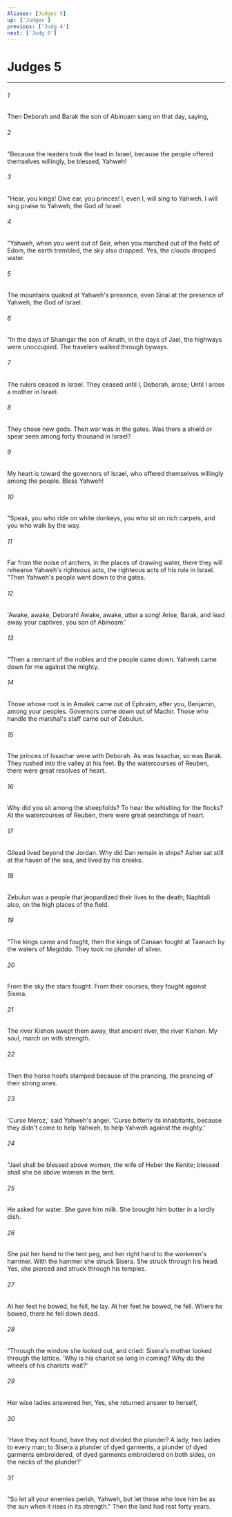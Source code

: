 ```yaml
---
Aliases: [Judges 5]
up: ['Judges']
previous: ['Judg 4']
next: ['Judg 6']
---
```

# Judges 5
***





###### 1 

Then Deborah and Barak the son of Abinoam sang on that day, saying, 



###### 2 

"Because the leaders took the lead in Israel, because the people offered themselves willingly, be blessed, Yahweh! 



###### 3 

"Hear, you kings! Give ear, you princes! I, even I, will sing to Yahweh. I will sing praise to Yahweh, the God of Israel. 



###### 4 

"Yahweh, when you went out of Seir, when you marched out of the field of Edom, the earth trembled, the sky also dropped. Yes, the clouds dropped water. 



###### 5 

The mountains quaked at Yahweh's presence, even Sinai at the presence of Yahweh, the God of Israel. 



###### 6 

"In the days of Shamgar the son of Anath, in the days of Jael, the highways were unoccupied. The travelers walked through byways. 



###### 7 

The rulers ceased in Israel. They ceased until I, Deborah, arose; Until I arose a mother in Israel. 



###### 8 

They chose new gods. Then war was in the gates. Was there a shield or spear seen among forty thousand in Israel? 



###### 9 

My heart is toward the governors of Israel, who offered themselves willingly among the people. Bless Yahweh! 



###### 10 

"Speak, you who ride on white donkeys, you who sit on rich carpets, and you who walk by the way. 



###### 11 

Far from the noise of archers, in the places of drawing water, there they will rehearse Yahweh's righteous acts, the righteous acts of his rule in Israel. "Then Yahweh's people went down to the gates. 



###### 12 

'Awake, awake, Deborah! Awake, awake, utter a song! Arise, Barak, and lead away your captives, you son of Abinoam.' 



###### 13 

"Then a remnant of the nobles and the people came down. Yahweh came down for me against the mighty. 



###### 14 

Those whose root is in Amalek came out of Ephraim, after you, Benjamin, among your peoples. Governors come down out of Machir. Those who handle the marshal's staff came out of Zebulun. 



###### 15 

The princes of Issachar were with Deborah. As was Issachar, so was Barak. They rushed into the valley at his feet. By the watercourses of Reuben, there were great resolves of heart. 



###### 16 

Why did you sit among the sheepfolds? To hear the whistling for the flocks? At the watercourses of Reuben, there were great searchings of heart. 



###### 17 

Gilead lived beyond the Jordan. Why did Dan remain in ships? Asher sat still at the haven of the sea, and lived by his creeks. 



###### 18 

Zebulun was a people that jeopardized their lives to the death; Naphtali also, on the high places of the field. 



###### 19 

"The kings came and fought, then the kings of Canaan fought at Taanach by the waters of Megiddo. They took no plunder of silver. 



###### 20 

From the sky the stars fought. From their courses, they fought against Sisera. 



###### 21 

The river Kishon swept them away, that ancient river, the river Kishon. My soul, march on with strength. 



###### 22 

Then the horse hoofs stamped because of the prancing, the prancing of their strong ones. 



###### 23 

'Curse Meroz,' said Yahweh's angel. 'Curse bitterly its inhabitants, because they didn't come to help Yahweh, to help Yahweh against the mighty.' 



###### 24 

"Jael shall be blessed above women, the wife of Heber the Kenite; blessed shall she be above women in the tent. 



###### 25 

He asked for water. She gave him milk. She brought him butter in a lordly dish. 



###### 26 

She put her hand to the tent peg, and her right hand to the workmen's hammer. With the hammer she struck Sisera. She struck through his head. Yes, she pierced and struck through his temples. 



###### 27 

At her feet he bowed, he fell, he lay. At her feet he bowed, he fell. Where he bowed, there he fell down dead. 



###### 28 

"Through the window she looked out, and cried: Sisera's mother looked through the lattice. 'Why is his chariot so long in coming? Why do the wheels of his chariots wait?' 



###### 29 

Her wise ladies answered her, Yes, she returned answer to herself, 



###### 30 

'Have they not found, have they not divided the plunder? A lady, two ladies to every man; to Sisera a plunder of dyed garments, a plunder of dyed garments embroidered, of dyed garments embroidered on both sides, on the necks of the plunder?' 



###### 31 

"So let all your enemies perish, Yahweh, but let those who love him be as the sun when it rises in its strength." Then the land had rest forty years.
